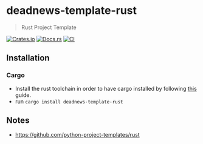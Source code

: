 # deadnews-template-rust

> Rust Project Template

[![Crates.io](https://img.shields.io/crates/v/deadnews-template-rust.svg)](https://crates.io/crates/deadnews-template-rust)
[![Docs.rs](https://docs.rs/deadnews-template-rust/badge.svg)](https://docs.rs/deadnews-template-rust)
[![CI](https://github.com/DeadNews/deadnews-template-rust/workflows/CI/badge.svg)](https://github.com/DeadNews/deadnews-template-rust/actions)

## Installation

### Cargo

- Install the rust toolchain in order to have cargo installed by following
  [this](https://www.rust-lang.org/tools/install) guide.
- run `cargo install deadnews-template-rust`

## Notes

- <https://github.com/python-project-templates/rust>
